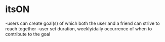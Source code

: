 itsON
=====

-users can create goal(s) of which both the user and a friend can strive to reach together
-user set duration, weekly/daily occurrence of when to contribute to the goal
